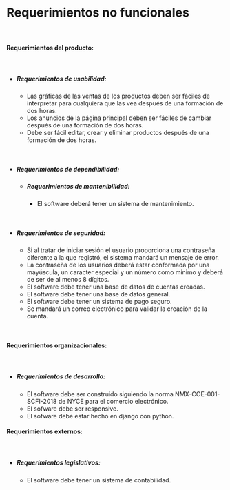 # Requerimientos no funcionales
<br>

#### Requerimientos del producto:
<br>

 * ##### Requerimientos de usabilidad:
    * Las gráficas de las ventas de los productos deben ser fáciles de interpretar para cualquiera que las vea después de una formación de dos horas. 
    * Los anuncios de la página principal deben ser fáciles de cambiar después de una formación de dos horas. 
    * Debe ser fácil editar, crear y eliminar productos después de una formación de dos horas.  

<br>

   * ##### Requerimientos de dependibilidad:
      * ##### Requerimientos de mantenibilidad:
         * El software deberá tener un sistema de mantenimiento.
      
<br>

 * ##### Requerimientos de seguridad:

    * Si al tratar de iniciar sesión el usuario proporciona una contraseña diferente a la que registró, el sistema mandará un mensaje de error.
    * La contraseña de los usuarios deberá estar conformada por una mayúscula, un caracter especial y un número como mínimo  y deberá de ser de al menos 8 dígitos.
    * El software debe tener una base de datos de cuentas creadas. 
    * El software debe tener una base de datos general. 
    * El software debe tener un sistema de pago seguro.
    * Se mandará un correo electrónico para validar la creación de la cuenta.
<br>

#### Requerimientos organizacionales:

 <br>

   * ##### Requerimientos de desarrollo: 

      * El software debe ser construido siguiendo la norma NMX-COE-001-SCFI-2018 de NYCE para el comercio electrónico.
      * El sofware debe ser responsive.
      * El sofware debe estar hecho en django con python.
   
#### Requerimientos externos:

<br>

   * ##### Requerimientos legislativos: 

      * El software debe tener un sistema de contabilidad. 



   

